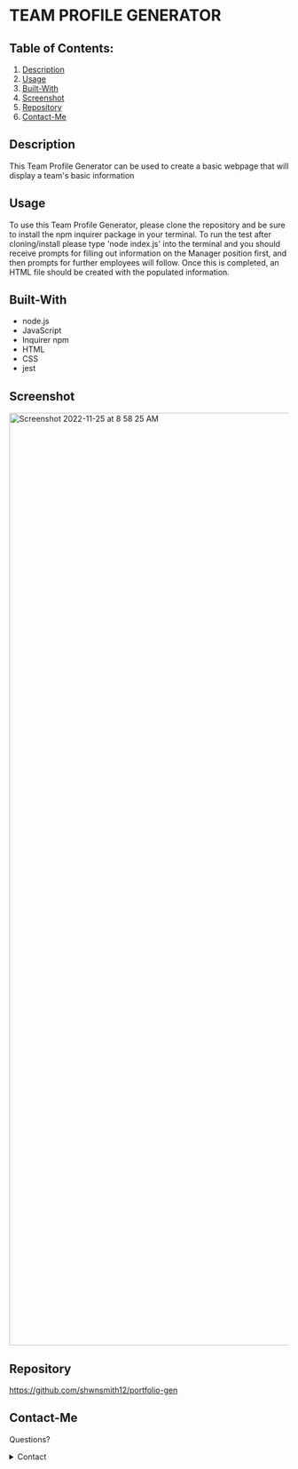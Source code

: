 # TEAM PROFILE GENERATOR

## Table of Contents:

1. [Description](#Description)
2. [Usage](#Usage)
3. [Built-With](#Built-With)
4. [Screenshot](#Screenshot)
5. [Repository](#Repository)
6. [Contact-Me](#Contact-Me)

## Description
This Team Profile Generator can be used to create a basic webpage that will display a team's basic information

## Usage
To use this Team Profile Generator, please clone the repository and be sure to install the npm inquirer package in your terminal. To run the test after cloning/install please type 'node index.js' into the terminal and you should receive prompts for filling out information on the Manager position first, and then prompts for further employees will follow. Once this is completed, an HTML file should be created with the populated information.

## Built-With
* node.js
* JavaScript
* Inquirer npm
* HTML
* CSS
* jest

## Screenshot
<img width="1680" alt="Screenshot 2022-11-25 at 8 58 25 AM" src="https://user-images.githubusercontent.com/110200047/204011089-8efdbe38-fa52-48ef-9dc1-cc88b8588402.png">

## Repository
https://github.com/shwnsmith12/portfolio-gen

## Contact-Me

Questions?

<details>
    <summary>Contact</summary>
    shwnsmith12@gmail.com <br>
</details>
